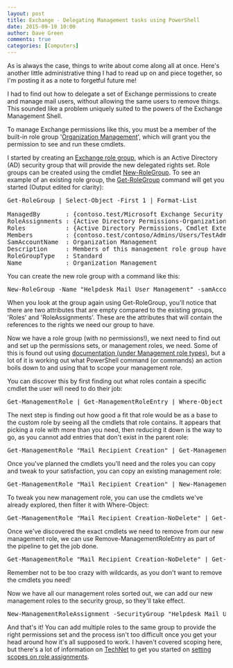```yaml
---
layout: post
title: Exchange - Delegating Management tasks using PowerShell
date: 2015-09-19 10:00
author: Dave Green
comments: true
categories: [Computers]
---
```

As is always the case, things to write about come along all at once. Here's another little administrative thing I had to read up on and piece together, so I'm posting it as a note to forgetful future me!

I had to find out how to delegate a set of Exchange permissions to create and manage mail users, without allowing the same users to remove things. This sounded like a problem uniquely suited to the powers of the Exchange Management Shell.

To manage Exchange permissions like this, you must be a member of the built-in role group '[Organization Management](https://technet.microsoft.com/en-us/library/dd638186)', which will grant you the permission to see and run these cmdlets.

I started by creating an [Exchange role group](https://technet.microsoft.com/en-us/library/dd638105(v=exchg.150).aspx), which is an Active Directory (AD) security group that will provide the new delegated rights set. Role groups can be created using the cmdlet [New-RoleGroup](https://technet.microsoft.com/en-us/library/dd638181(v=exchg.150).aspx). To see an example of an existing role group, the [Get-RoleGroup](https://technet.microsoft.com/en-us/library/dd638115(v=exchg.150).aspx) command will get you started (Output edited for clarity):
<pre>Get-RoleGroup | Select-Object -First 1 | Format-List

ManagedBy       : {contoso.test/Microsoft Exchange Security Groups/Organization Management}
RoleAssignments : {Active Directory Permissions-Organization Management-Delegating...}
Roles           : {Active Directory Permissions, Cmdlet Extension Agents...}
Members         : {contoso.test/contoso/Admins/Users/TestAdmin, contoso.test/Users/Administrator}
SamAccountName  : Organization Management
Description     : Members of this management role group have permissions to manage Exchange objects and their properties in the Exchange organization. Members can also delegate role groups and management roles in the organization. This role group shouldn't be deleted.
RoleGroupType   : Standard
Name            : Organization Management
</pre>
You can create the new role group with a command like this:
<pre>New-RoleGroup -Name "Helpdesk Mail User Management" -samAccountName "Helpdesk Mail User Management" -Description "Members of this role group have the ability to create and manage Exchange user objects."</pre>
When you look at the group again using Get-RoleGroup, you'll notice that there are two attributes that are empty compared to the existing groups, 'Roles' and 'RoleAssignments'. These are the attributes that will contain the references to the rights we need our group to have.

Now we have a role group (with no permissions!), we next need to find out and set up the permissions sets, or management roles, we need. Some of this is found out using [documentation (under Management role types)](https://technet.microsoft.com/en-us/library/dd298116(v=exchg.150).aspx#RoleEntries), but a lot of it is working out what PowerShell command (or commands) an action boils down to and using that to scope your management role.

You can discover this by first finding out what roles contain a specific cmdlet the user will need to do their job:
<pre>Get-ManagementRole | Get-ManagementRoleEntry | Where-Object {$_.Name -eq "New-Mailbox"}</pre>
The next step is finding out how good a fit that role would be as a base to the custom role by seeing all the cmdlets that role contains. It appears that picking a role with more than you need, then reducing it down is the way to go, as you cannot add entries that don't exist in the parent role:
<pre>Get-ManagementRole "Mail Recipient Creation" | Get-ManagementRoleEntry</pre>
Once you've planned the cmdlets you'll need and the roles you can copy and tweak to your satisfaction, you can copy an existing management role:
<pre>Get-ManagementRole "Mail Recipient Creation" | New-ManagementRole "Mail Recipient Creation-NoDelete"</pre>
To tweak you new management role, you can use the cmdlets we've already explored, then filter it with Where-Object:
<pre>Get-ManagementRole "Mail Recipient Creation-NoDelete" | Get-ManagementRoleEntry | Where-Object {$_.Name -like "Remove-*"}</pre>
Once we've discovered the exact cmdlets we need to remove from our new management role, we can use Remove-ManagementRoleEntry as part of the pipeline to get the job done.
<pre>Get-ManagementRole "Mail Recipient Creation-NoDelete" | Get-ManagementRoleEntry | Where-Object {$_.Name -like "Remove-*"} | Remove-ManagementRoleEntry</pre>
Remember not to be too crazy with wildcards, as you don't want to remove the cmdlets you need!

Now we have all our management roles sorted out, we can add our new management roles to the security group, so they'll take effect.
<pre>New-ManagementRoleAssignment -SecurityGroup "Helpdesk Mail User Management" -Role "Mail Recipient Creation-NoDelete"</pre>
And that's it! You can add multiple roles to the same group to provide the right permissions set and the process isn't too difficult once you get your head around how it's all supposed to work. I haven't covered scoping here, but there's a lot of information on [TechNet](https://technet.microsoft.com/en-us/library/dd351083(v=exchg.150).aspx) to get you started on [setting scopes on role assignments](https://technet.microsoft.com/en-us/library/dd335096(v=exchg.150).aspx).
